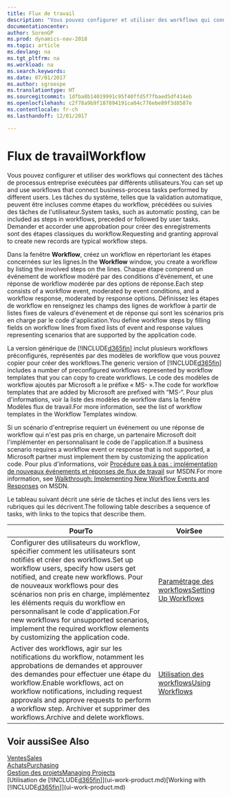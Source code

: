 ```yaml
---
title: Flux de travail
description: "Vous pouvez configurer et utiliser des workflows qui connectent des tâches de processus entreprise exécutées par différents utilisateurs. Les tâches du système, telles que la validation automatique, peuvent être incluses comme étapes du workflow, précédées ou suivies des tâches de l'utilisateur. Demander et accorder une approbation pour créer des enregistrements sont des étapes classiques du workflow."
documentationcenter: 
author: SorenGP
ms.prod: dynamics-nav-2018
ms.topic: article
ms.devlang: na
ms.tgt_pltfrm: na
ms.workload: na
ms.search.keywords: 
ms.date: 07/01/2017
ms.author: sgroespe
ms.translationtype: HT
ms.sourcegitcommit: 1dfba8b14019991c95f40ffd5f7fbaed5df414eb
ms.openlocfilehash: c2f78a9b9f187894191ca04c776ebe89f3d8587e
ms.contentlocale: fr-ch
ms.lasthandoff: 12/01/2017

---
```

# <a name="workflow"></a><span data-ttu-id="2128e-105">Flux de travail</span><span class="sxs-lookup"><span data-stu-id="2128e-105">Workflow</span></span>
<span data-ttu-id="2128e-106">Vous pouvez configurer et utiliser des workflows qui connectent des tâches de processus entreprise exécutées par différents utilisateurs.</span><span class="sxs-lookup"><span data-stu-id="2128e-106">You can set up and use workflows that connect business-process tasks performed by different users.</span></span> <span data-ttu-id="2128e-107">Les tâches du système, telles que la validation automatique, peuvent être incluses comme étapes du workflow, précédées ou suivies des tâches de l'utilisateur.</span><span class="sxs-lookup"><span data-stu-id="2128e-107">System tasks, such as automatic posting, can be included as steps in workflows, preceded or followed by user tasks.</span></span> <span data-ttu-id="2128e-108">Demander et accorder une approbation pour créer des enregistrements sont des étapes classiques du workflow.</span><span class="sxs-lookup"><span data-stu-id="2128e-108">Requesting and granting approval to create new records are typical workflow steps.</span></span>  

 <span data-ttu-id="2128e-109">Dans la fenêtre **Workflow**, créez un workflow en répertoriant les étapes concernées sur les lignes.</span><span class="sxs-lookup"><span data-stu-id="2128e-109">In the **Workflow** window, you create a workflow by listing the involved steps on the lines.</span></span> <span data-ttu-id="2128e-110">Chaque étape comprend un événement de workflow modéré par des conditions d'événement, et une réponse de workflow modérée par des options de réponse.</span><span class="sxs-lookup"><span data-stu-id="2128e-110">Each step consists of a workflow event, moderated by event conditions, and a workflow response, moderated by response options.</span></span> <span data-ttu-id="2128e-111">Définissez les étapes de workflow en renseignez les champs des lignes de workflow à partir de listes fixes de valeurs d'événement et de réponse qui sont les scénarios pris en charge par le code d'application.</span><span class="sxs-lookup"><span data-stu-id="2128e-111">You define workflow steps by filling fields on workflow lines from fixed lists of event and response values representing scenarios that are supported by the application code.</span></span>  

 <span data-ttu-id="2128e-112">La version générique de [!INCLUDE[d365fin](includes/d365fin_md.md)] inclut plusieurs workflows préconfigurés, représentés par des modèles de workflow que vous pouvez copier pour créer des workflows.</span><span class="sxs-lookup"><span data-stu-id="2128e-112">The generic version of [!INCLUDE[d365fin](includes/d365fin_md.md)] includes a number of preconfigured workflows represented by workflow templates that you can copy to create workflows.</span></span> <span data-ttu-id="2128e-113">Le code des modèles de workflow ajoutés par Microsoft a le préfixe « MS- ».</span><span class="sxs-lookup"><span data-stu-id="2128e-113">The code for workflow templates that are added by Microsoft are prefixed with “MS-“.</span></span> <span data-ttu-id="2128e-114">Pour plus d'informations, voir la liste des modèles de workflow dans la fenêtre Modèles flux de travail.</span><span class="sxs-lookup"><span data-stu-id="2128e-114">For more information, see the list of workflow templates in the Workflow Templates window.</span></span>  

 <span data-ttu-id="2128e-115">Si un scénario d'entreprise requiert un événement ou une réponse de workflow qui n'est pas pris en charge, un partenaire Microsoft doit l'implémenter en personnalisant le code de l'application.</span><span class="sxs-lookup"><span data-stu-id="2128e-115">If a business scenario requires a workflow event or response that is not supported, a Microsoft partner must implement them by customizing the application code.</span></span> <span data-ttu-id="2128e-116">Pour plus d'informations, voir [Procédure pas à pas : implémentation de nouveaux événements et réponses de flux de travail](https://msdn.microsoft.com/en-us/library/mt574349.aspx) sur MSDN.</span><span class="sxs-lookup"><span data-stu-id="2128e-116">For more information, see [Walkthrough: Implementing New Workflow Events and Responses](https://msdn.microsoft.com/en-us/library/mt574349.aspx) on MSDN.</span></span>  

 <span data-ttu-id="2128e-117">Le tableau suivant décrit une série de tâches et inclut des liens vers les rubriques qui les décrivent.</span><span class="sxs-lookup"><span data-stu-id="2128e-117">The following table describes a sequence of tasks, with links to the topics that describe them.</span></span>  

|<span data-ttu-id="2128e-118">**Pour**</span><span class="sxs-lookup"><span data-stu-id="2128e-118">**To**</span></span>|<span data-ttu-id="2128e-119">**Voir**</span><span class="sxs-lookup"><span data-stu-id="2128e-119">**See**</span></span>|  
|------------|-------------|  
|<span data-ttu-id="2128e-120">Configurer des utilisateurs du workflow, spécifier comment les utilisateurs sont notifiés et créer des workflows.</span><span class="sxs-lookup"><span data-stu-id="2128e-120">Set up workflow users, specify how users get notified, and create new workflows.</span></span> <span data-ttu-id="2128e-121">Pour de nouveaux workflows pour des scénarios non pris en charge, implémentez les éléments requis du workflow en personnalisant le code d'application.</span><span class="sxs-lookup"><span data-stu-id="2128e-121">For new workflows for unsupported scenarios, implement the required workflow elements by customizing the application code.</span></span>|[<span data-ttu-id="2128e-122">Paramétrage des workflows</span><span class="sxs-lookup"><span data-stu-id="2128e-122">Setting Up Workflows</span></span>](across-set-up-workflows.md)|  
|<span data-ttu-id="2128e-123">Activer des workflows, agir sur les notifications du workflow, notamment les approbations de demandes et approuver des demandes pour effectuer une étape du workflow.</span><span class="sxs-lookup"><span data-stu-id="2128e-123">Enable workflows, act on workflow notifications, including request approvals and approve requests to perform a workflow step.</span></span> <span data-ttu-id="2128e-124">Archiver et supprimer des workflows.</span><span class="sxs-lookup"><span data-stu-id="2128e-124">Archive and delete workflows.</span></span>|[<span data-ttu-id="2128e-125">Utilisation des workflows</span><span class="sxs-lookup"><span data-stu-id="2128e-125">Using Workflows</span></span>](across-use-workflows.md)|  

## <a name="see-also"></a><span data-ttu-id="2128e-126">Voir aussi</span><span class="sxs-lookup"><span data-stu-id="2128e-126">See Also</span></span>  
[<span data-ttu-id="2128e-127">Ventes</span><span class="sxs-lookup"><span data-stu-id="2128e-127">Sales</span></span>](sales-manage-sales.md)  
[<span data-ttu-id="2128e-128">Achats</span><span class="sxs-lookup"><span data-stu-id="2128e-128">Purchasing</span></span>](purchasing-manage-purchasing.md)  
[<span data-ttu-id="2128e-129">Gestion des projets</span><span class="sxs-lookup"><span data-stu-id="2128e-129">Managing Projects</span></span>](projects-manage-projects.md)  
<span data-ttu-id="2128e-130">[Utilisation de [!INCLUDE[d365fin](includes/d365fin_md.md)]](ui-work-product.md)</span><span class="sxs-lookup"><span data-stu-id="2128e-130">[Working with [!INCLUDE[d365fin](includes/d365fin_md.md)]](ui-work-product.md)</span></span>

